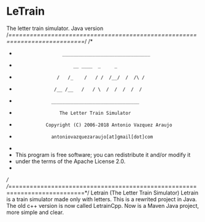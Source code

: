 # LeTrain
The letter train simulator. Java version
/*===========================================================================*/
/*
 *                      ________________________________
 *                          __ ____  _     _           
 *                    /   /_    /   / /  /__/  /  /\ /
 *                   /__ /__   /   / \  /  /  /  /  /
 *                  ________________________________
 *                     The Letter Train Simulator	
 *                Copyright (C) 2006-2018 Antonio Vazquez Araujo 
 *                  antoniovazquezaraujo[at]gmail[dot]com
 *
 *  This program is free software; you can redistribute it and/or modify it
 *  under the terms of the Apache License 2.0.
 *
 */
/*===========================================================================*/
Letrain (The Letter Train Simulator)
Letrain is a train simulator made only with letters.
This is a rewrited project in Java. The old c++ version is now called LetrainCpp.
Now is a Maven Java project, more simple and clear.
 
